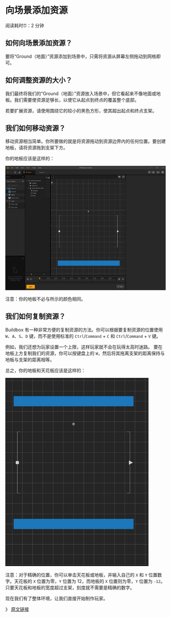 # 向场景添加资源

阅读耗时:alarm_clock:：2 分钟

## 如何向场景添加资源？

要将“Ground（地面）”资源添加到场景中，只需将资源从屏幕左侧拖动到网格即可。

## 如何调整资源的大小？

我们最终将我们的“Ground（地面）”资源放入场景中，但它看起来不像地面或地板。我们需要使资源足够长，以使它从起点到终点的覆盖整个底部。

若要扩展资源，请使用围绕它的较小的黑色方形，使其超出起点和终点支架。

## 我们如何移动资源？

移动资源相当简单。你所要做的就是将资源拖动到资源边界内的任何位置。要创建地板，请将资源拖到支架下方。

你的地板应该是这样的：

![floor](./_media/0e90bca148a8ba3f43caaa3eaa8def4e09066e97-1279x991.png)

注意：你的地板不必与所示的颜色相同。

## 我们如何复制资源？

Buildbox 有一种非常方便的复制资源的方法。你可以根据要复制资源的位置使用 `W`、`A`、`S`、`D` 键，而不是使用标准的 `Ctrl`/`Command` + `C` 和 `Ctrl`/`Command` + `V` 键。

例如，我们还想为玩家设置一个上限，这样玩家就不会在玩得太高时迷路。
要在地板上方复制我们的资源，你可以按键盘上的 `W`，然后将其拖离支架的距离保持与地板与支架的距离相等。

总之，你的地板和天花板应该是这样的：

![ceiling](./_media/9dacfd46c67f6ea684f49c76153bb3a97b3b9bb9-590x776.png)

注意：对于精确的位置，你可以单击天花板或地板，并输入自己的 `X` 和 `Y` 位置数字。天花板的 `X` 位置为零，`Y` 位置为 12，而地板的 `X` 位置则为零，`Y` 位置为 `-12`。只要天花板和地板的宽度超过支架，刻度就不需要是精确的数字。

现在我们有了整体环境，让我们直接开始制作玩家。

》 [原文链接](https://stempump.org/course/buildbox/using-buildbox/l-adding-assets-to-the-scene)
